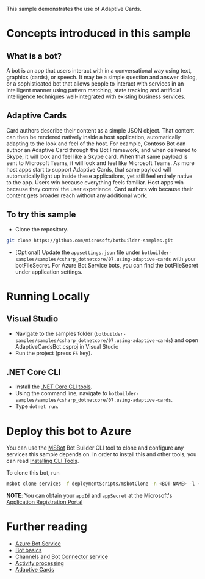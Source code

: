 ﻿This sample demonstrates the use of Adaptive Cards.
# Concepts introduced in this sample
## What is a bot?
A bot is an app that users interact with in a conversational way using text, graphics (cards), or speech. It may be a simple question and answer dialog,
or a sophisticated bot that allows people to interact with services in an intelligent manner using pattern matching,
state tracking and artificial intelligence techniques well-integrated with existing business services.
## Adaptive Cards
Card authors describe their content as a simple JSON object. That content can then be rendered natively inside a host application,
automatically adapting to the look and feel of the host. For example, Contoso Bot can author an Adaptive Card through the Bot Framework,
and when delivered to Skype, it will look and feel like a Skype card. When that same payload is sent to Microsoft Teams, it will look
and feel like Microsoft Teams. As more host apps start to support Adaptive Cards, that same payload will automatically light up inside
these applications, yet still feel entirely native to the app. Users win because everything feels familiar. Host apps win because they
control the user experience. Card authors win because their content gets broader reach without any additional work.
## To try this sample
- Clone the repository.
```bash
git clone https://github.com/microsoft/botbuilder-samples.git
```
- [Optional] Update the `appsettings.json` file under `botbuilder-samples/samples/csharp_dotnetcore/07.using-adaptive-cards` with your botFileSecret.  For Azure Bot Service bots, you can find the botFileSecret under application settings.

# Running Locally

## Visual Studio
- Navigate to the samples folder (`botbuilder-samples/samples/csharp_dotnetcore/07.using-adaptive-cards`) and open AdaptiveCardsBot.csproj in Visual Studio
- Run the project (press `F5` key).

## .NET Core CLI
- Install the [.NET Core CLI tools](https://docs.microsoft.com/dotnet/core/tools/?tabs=netcore2x).
- Using the command line, navigate to `botbuilder-samples/samples/csharp_dotnetcore/07.using-adaptive-cards`.
- Type `dotnet run`.

# Deploy this bot to Azure

You can use the [MSBot](https://github.com/microsoft/botbuilder-tools) Bot Builder CLI tool to clone and configure any services this sample depends on. In order to install this and other tools, you can read [Installing CLI Tools](../../../Installing_CLI_tools.md).

To clone this bot, run
```bash
msbot clone services -f deploymentScripts/msbotClone -n <BOT-NAME> -l <Azure-location> --subscriptionId <Azure-subscription-id> --appId <YOUR APP ID> --appSecret <YOUR APP SECRET PASSWORD>
```

**NOTE**: You can obtain your `appId` and `appSecret` at the Microsoft's [Application Registration Portal](https://apps.dev.microsoft.com/)

# Further reading
- [Azure Bot Service](https://docs.microsoft.com/azure/bot-service/bot-service-overview-introduction)
- [Bot basics](https://docs.microsoft.com/azure/bot-service/bot-builder-basics?view=azure-bot-service-4.0)
- [Channels and Bot Connector service](https://docs.microsoft.com/azure/bot-service/bot-concepts)
- [Activity processing](https://docs.microsoft.com/azure/bot-service/bot-builder-concept-activity-processing)
- [Adaptive Cards](https://adaptivecards.io/)


